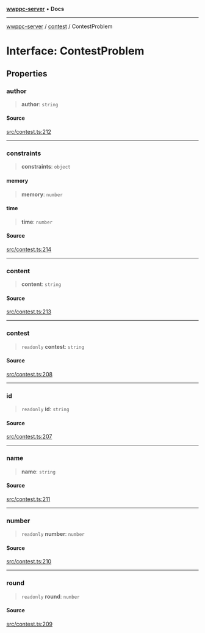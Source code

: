 [**wwppc-server**](../../README.md) • **Docs**

***

[wwppc-server](../../modules.md) / [contest](../README.md) / ContestProblem

# Interface: ContestProblem

## Properties

### author

> **author**: `string`

#### Source

[src/contest.ts:212](https://github.com/WWPPC/WWPPC-server/blob/d36edcf5b3e9dc61bf375adab6f0ce8e98344d21/src/contest.ts#L212)

***

### constraints

> **constraints**: `object`

#### memory

> **memory**: `number`

#### time

> **time**: `number`

#### Source

[src/contest.ts:214](https://github.com/WWPPC/WWPPC-server/blob/d36edcf5b3e9dc61bf375adab6f0ce8e98344d21/src/contest.ts#L214)

***

### content

> **content**: `string`

#### Source

[src/contest.ts:213](https://github.com/WWPPC/WWPPC-server/blob/d36edcf5b3e9dc61bf375adab6f0ce8e98344d21/src/contest.ts#L213)

***

### contest

> `readonly` **contest**: `string`

#### Source

[src/contest.ts:208](https://github.com/WWPPC/WWPPC-server/blob/d36edcf5b3e9dc61bf375adab6f0ce8e98344d21/src/contest.ts#L208)

***

### id

> `readonly` **id**: `string`

#### Source

[src/contest.ts:207](https://github.com/WWPPC/WWPPC-server/blob/d36edcf5b3e9dc61bf375adab6f0ce8e98344d21/src/contest.ts#L207)

***

### name

> **name**: `string`

#### Source

[src/contest.ts:211](https://github.com/WWPPC/WWPPC-server/blob/d36edcf5b3e9dc61bf375adab6f0ce8e98344d21/src/contest.ts#L211)

***

### number

> `readonly` **number**: `number`

#### Source

[src/contest.ts:210](https://github.com/WWPPC/WWPPC-server/blob/d36edcf5b3e9dc61bf375adab6f0ce8e98344d21/src/contest.ts#L210)

***

### round

> `readonly` **round**: `number`

#### Source

[src/contest.ts:209](https://github.com/WWPPC/WWPPC-server/blob/d36edcf5b3e9dc61bf375adab6f0ce8e98344d21/src/contest.ts#L209)
